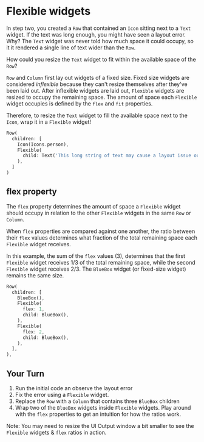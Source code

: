 # Flexible widgets

In step two, you created a `Row` that contained an `Icon` sitting next to a
`Text` widget. If the text was long enough, you might have seen a layout error.
Why? The `Text` widget was never told how much space it could occupy, so it 
it rendered a single line of text wider than the `Row`.

How could you resize the `Text` widget to fit within the available space of the
`Row`?

`Row` and `Column` first lay out widgets of a fixed size. Fixed size widgets are
considered *inflexible* because they can't resize themselves after they've been
laid out. After inflexible widgets are laid out, `Flexible` widgets are resized
to occupy the remaining space. The amount of space each `Flexible` widget
occupies is defined by the `flex` and `fit` properties.

Therefore, to resize the `Text` widget to fill the available space next to the
`Icon`, wrap it in a `Flexible` widget!

```dart
Row(
  children: [
    Icon(Icons.person),
    Flexible(
      child: Text('This long string of text may cause a layout issue outside a Flexible Widget')
    ),
  ]
)
```

## flex property

The `flex` property determines the amount of space a `Flexible` widget should
occupy in relation to the other `Flexible` widgets in the same `Row` or
`Column`.

When `flex` properties are compared against one another, the ratio between their
`flex` values determines what fraction of the total remaining space each
`Flexible` widget receives.

In this example, the sum of the `flex` values (3), determines that the first
`Flexible` widget receives 1/3 of the total remaining space, while the second
`Flexible` widget receives 2/3. The `BlueBox` widget (or fixed-size widget)
remains the same size.

```dart
Row(
  children: [
    BlueBox(),
    Flexible(
      flex: 1,
      child: BlueBox(),
    ),
    Flexible(
      flex: 2,
      child: BlueBox(),
    ),
  ],
),
```

## Your Turn

  1. Run the initial code an observe the layout error
  2. Fix the error using a `Flexible` widget.
  3. Replace the `Row` with a `Column` that contains three `BlueBox` children
  4. Wrap two of the `BlueBox` widgets inside `Flexible` widgets. Play around
     with the `flex` properties to get an intuition for how the ratios work.

Note: You may need to resize the UI Output window a bit smaller to see the
`Flexible` widgets & `flex` ratios in action.
